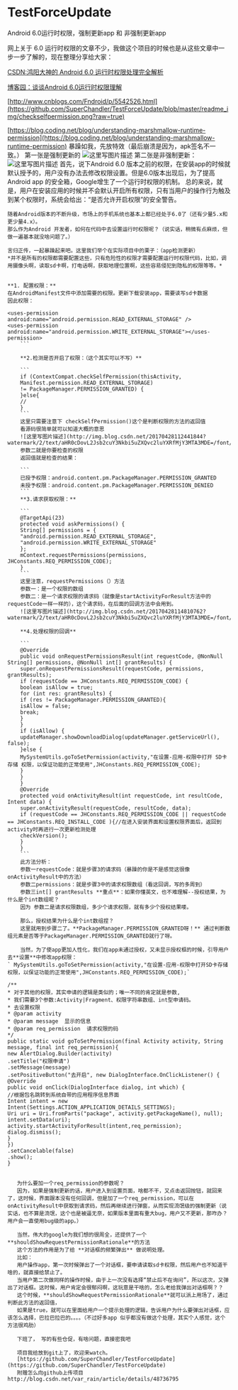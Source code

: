 # TestForceUpdate
Android 6.0运行时权限，强制更新app 和 非强制更新app

网上关于 6.0 运行时权限的文章不少，我做这个项目的时候也是从这些文章中一步一步了解的，现在整理分享给大家：

[CSDN:鸿阳大神的 Android 6.0 运行时权限处理完全解析](http://blog.csdn.net/lmj623565791/article/details/50709663)

[博客园：谈谈Android 6.0运行时权限理解](http://www.cnblogs.com/cr330326/p/5181283.html)

[http://www.cnblogs.com/Fndroid/p/5542526.html](https://github.com/SuperChandler/TestForceUpdate/blob/master/readme_img/checkselfpermission.png?raw=true)

[https://blog.coding.net/blog/understanding-marshmallow-runtime-permission](https://blog.coding.net/blog/understanding-marshmallow-runtime-permission)
暴躁如我，先放特效（最后崩溃是因为，apk签名不一致。）
第一张是强制更新的
    ![这里写图片描述](https://github.com/SuperChandler/TestForceUpdate/tree/master/readme_img/forceupdate.gif)
第二张是非强制更新：
    ![这里写图片描述](http://img.blog.csdn.net/20170428182607620?watermark/2/text/aHR0cDovL2Jsb2cuY3Nkbi5uZXQvc2luYXRfMjY3MTA3MDE=/font/5a6L5L2T/fontsize/400/fill/I0JBQkFCMA==/dissolve/70/gravity/SouthEast)
    首先，说下Android 6.0 版本之前的权限，在安装app的时候就默认授予的，用户没有办法去修改权限设置。但是6.0版本出现后，为了提高Android app 的安全箱，Google增生了一个运行时权限的机制。
    总的来说，就是，用户在安装应用的时候并不会默认开启所有权限，只有当用户的操作行为触及到某个权限时，系统会给出：“是否允许开启权限”的安全警告。

    随着Android版本的不断升级，市场上的手机系统也基本上都已经处于6.0了（还有少量5.x和更少量4.x）。
    那么作为Android 开发者，如何在代码中去设置运行时权限呢？（说实话，稍微有点麻烦，但做一遍基本就没啥问题了。）

    言归正传，一起暴躁起来吧。这里我们举个在实际项目中的栗子：（app检测更新）
    *并不是所有的权限都需要配置这些，只有危险性的权限才需要配置运行时权限代码，比如，调用摄像头啊，读取sd卡啊，打电话啊，获取地理位置啊，这些容易侵犯到隐私的权限等等。*


    **1. 配置权限：**
    在AndroidManifest文件中添加需要的权限。更新下载安装app，需要读写sd卡数据
    因此权限：

```
<uses-permission android:name="android.permission.READ_EXTERNAL_STORAGE" />
<uses-permission android:name="android.permission.WRITE_EXTERNAL_STORAGE"></uses-permission>
    ```

    **2.检测是否开启了权限：（这个其实可以不写）**

    ```
    if (ContextCompat.checkSelfPermission(thisActivity,
    Manifest.permission.READ_EXTERNAL_STORAGE)
    != PackageManager.PERMISSION_GRANTED) {
    }else{
    //
    }
    ```
    这里只需要注意下 checkSelfPermission()这个是判断权限的方法的返回值
    看源码很简单就可以知道大概的意思
    ![这里写图片描述](http://img.blog.csdn.net/20170428112441844?watermark/2/text/aHR0cDovL2Jsb2cuY3Nkbi5uZXQvc2luYXRfMjY3MTA3MDE=/font/5a6L5L2T/fontsize/400/fill/I0JBQkFCMA==/dissolve/70/gravity/SouthEast)
    参数二就是你要检查的权限
    返回值就是检查的结果：

    ```
    已授予权限：android.content.pm.PackageManager.PERMISSION_GRANTED
    未授予权限：android.content.pm.PackageManager.PERMISSION_DENIED
    ```
    **3.请求获取权限：**

    ```
    @TargetApi(23)
    protected void askPermissions() {
    String[] permissions = {
    "android.permission.READ_EXTERNAL_STORAGE",
    "android.permission.WRITE_EXTERNAL_STORAGE"
    };
    mContext.requestPermissions(permissions, JHConstants.REQ_PERMISSION_CODE);
    }
    ```
    这里注意，requestPermissions（）方法
    参数一：是一个权限的数组
    参数二：是一个请求权限的请求码（就像是startActivityForResult方法中的requestCode一样一样的），这个请求码，在后面的回调方法中会用到。
    ![这里写图片描述](http://img.blog.csdn.net/20170428114810762?watermark/2/text/aHR0cDovL2Jsb2cuY3Nkbi5uZXQvc2luYXRfMjY3MTA3MDE=/font/5a6L5L2T/fontsize/400/fill/I0JBQkFCMA==/dissolve/70/gravity/SouthEast)

    **4.处理权限的回调**

    ```
    @Override
    public void onRequestPermissionsResult(int requestCode, @NonNull String[] permissions, @NonNull int[] grantResults) {
    super.onRequestPermissionsResult(requestCode, permissions, grantResults);
    if (requestCode == JHConstants.REQ_PERMISSION_CODE) {
    boolean isAllow = true;
    for (int res: grantResults) {
    if (res != PackageManager.PERMISSION_GRANTED){
    isAllow = false;
    break;
    }
    }
    if (isAllow) {
    updateManager.showDownloadDialog(updateManager.getServiceUrl(), false);
    }else {
    MySystemUtils.goToSetPermission(activity,"在设置-应用-权限中打开 SD卡存储 权限，以保证功能的正常使用",JHConstants.REQ_PERMISSION_CODE);
    }
    }
    }
    @Override
    protected void onActivityResult(int requestCode, int resultCode, Intent data) {
    super.onActivityResult(requestCode, resultCode, data);
    if (requestCode == JHConstants.REQ_PERMISSION_CODE || requestCode == JHConstants.REQ_INSTALL_CODE ){//在进入安装界面和设置权限界面后，返回到activity时再进行一次更新检测处理
    checkVersion();
    }
    }
    ```
    此方法分析：
    参数一requestCode：就是步骤3的请求码（暴躁的你是不是感觉这很像onActivityResult中的方法）
    参数二permissions：就是步骤3中的请求权限数组（看这回调，写的多周到）
    参数三int[] grantResults **重点**：如果你懂英文，也不难理解--授权结果，为什么是个int数组呢？
    因为 参数二是请求权限数组，多少个请求权限，就有多少个授权结果喽。

    那么，授权结果为什么是个int数组捏？
    这里就用到步骤二了。**PackageManager.PERMISSION_GRANTED呀！** 通过判断数组元素是否等于PackageManager.PERMISSION_GRANTED就行了呀。

    当然，为了使app更加人性化，我们在app未通过授权，又未显示授权框的时候，引导用户去**设置**中修改app权限：
` MySystemUtils.goToSetPermission(activity,"在设置-应用-权限中打开SD卡存储权限，以保证功能的正常使用",JHConstants.REQ_PERMISSION_CODE);`

 ```
    /**
    * 对于其他的权限，其实申请的逻辑是类似的；唯一不同的肯定就是参数,
    * 我们需要3个参数:Activity|Fragment、权限字符串数组、int型申请码。
    * 去设置权限
    * @param activity
    * @param message  显示的信息
    * @param req_permission  请求权限的码
    */
    public static void goToSetPermission(final Activity activity, String message, final int req_permission){
    new AlertDialog.Builder(activity)
    .setTitle("权限申请")
    .setMessage(message)
    .setPositiveButton("去开启", new DialogInterface.OnClickListener() {
    @Override
    public void onClick(DialogInterface dialog, int which) {
    //根据包名跳转到系统自带的应用程序信息界面
    Intent intent = new Intent(Settings.ACTION_APPLICATION_DETAILS_SETTINGS);
    Uri uri = Uri.fromParts("package", activity.getPackageName(), null);
    intent.setData(uri);
    activity.startActivityForResult(intent,req_permission);
    dialog.dismiss();
    }
    })
    .setCancelable(false)
    .show();
    }
 ```

    为什么要加一个req_permission的参数呢？
    因为，如果是强制更新的话，用户进入到设置页面，啥都不干，又点击返回按钮，就回来了，这时候，界面跟本没有任何回调，但是加了一个req_permission，可以在onActivityResult中获取到请求码，然后再继续进行弹窗，从而实现流氓级的强制更新（说实话，也不算是流氓，这个也是被逼无奈，如果版本里面有重大bug，用户又不更新，那咋办？用户会一直使用bug级的app。）

    当然，伟大的google为我们想的很周全，还提供了一个**shouldShowRequestPermissionRationale**的方法
    这个方法的作用是为了给 **对话框的频繁弹出** 做说明处理。
    比如：
    用户操作app，第一次时候弹出了一个对话框，要申请读取sd卡权限，然后用户也不知道干啥的，就直接给禁止了。
    当用户第二次做同样的操作时候，由于上一次没有选择“禁止后不在询问”，所以这次，又弹出了对话框。这时候，用户肯定会很郁闷啊，这玩意是干啥的，怎么老给我弹出对话框啊？？
    这个时候，**shouldShowRequestPermissionRationale**就可以派上用场了，通过判断此方法的返回值，
    如果是true，就可以在里面给用户一个提示处理的逻辑，告诉用户为什么要弹出对话框，应该怎么选择，巴拉巴拉巴的。。。。（不过好多app 似乎都没有做这个处理，其实个人感觉，这个方法很鸡肋）

    下班了， 写的有些仓促，有啥问题，直接密我吧

    项目我给放到git上了，欢迎来watch。
    [https://github.com/SuperChandler/TestForceUpdate](https://github.com/SuperChandler/TestForceUpdate)
    附赠怎么向github上传项目http://blog.csdn.net/var_rain/article/details/48736795
